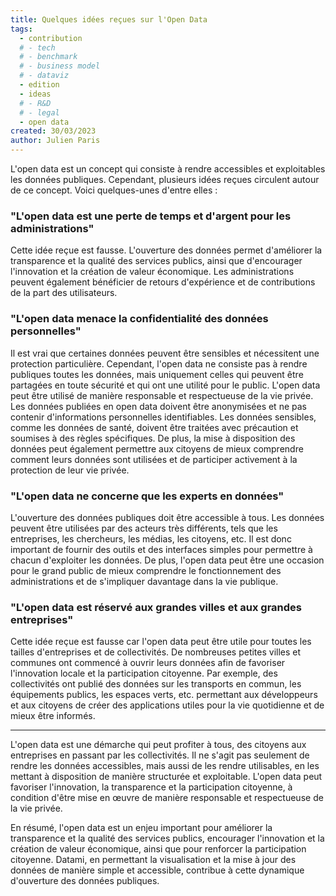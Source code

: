 ```yaml
---
title: Quelques idées reçues sur l'Open Data
tags: 
  - contribution
  # - tech
  # - benchmark
  # - business model
  # - dataviz
  - edition
  - ideas
  # - R&D
  # - legal
  - open data
created: 30/03/2023
author: Julien Paris
---
```


L'open data est un concept qui consiste à rendre accessibles et exploitables les données publiques. Cependant, plusieurs idées reçues circulent autour de ce concept. Voici quelques-unes d'entre elles :

### "L'open data est une perte de temps et d'argent pour les administrations"

Cette idée reçue est fausse. L'ouverture des données permet d'améliorer la transparence et la qualité des services publics, ainsi que d'encourager l'innovation et la création de valeur économique. Les administrations peuvent également bénéficier de retours d'expérience et de contributions de la part des utilisateurs.

### "L'open data menace la confidentialité des données personnelles"

Il est vrai que certaines données peuvent être sensibles et nécessitent une protection particulière. Cependant, l'open data ne consiste pas à rendre publiques toutes les données, mais uniquement celles qui peuvent être partagées en toute sécurité et qui ont une utilité pour le public. L'open data peut être utilisé de manière responsable et respectueuse de la vie privée. Les données publiées en open data doivent être anonymisées et ne pas contenir d'informations personnelles identifiables. Les données sensibles, comme les données de santé, doivent être traitées avec précaution et soumises à des règles spécifiques. De plus, la mise à disposition des données peut également permettre aux citoyens de mieux comprendre comment leurs données sont utilisées et de participer activement à la protection de leur vie privée.

### "L'open data ne concerne que les experts en données"

L'ouverture des données publiques doit être accessible à tous. Les données peuvent être utilisées par des acteurs très différents, tels que les entreprises, les chercheurs, les médias, les citoyens, etc. Il est donc important de fournir des outils et des interfaces simples pour permettre à chacun d'exploiter les données. De plus, l'open data peut être une occasion pour le grand public de mieux comprendre le fonctionnement des administrations et de s'impliquer davantage dans la vie publique.

### "L'open data est réservé aux grandes villes et aux grandes entreprises"

Cette idée reçue est fausse car l'open data peut être utile pour toutes les tailles d'entreprises et de collectivités. De nombreuses petites villes et communes ont commencé à ouvrir leurs données afin de favoriser l'innovation locale et la participation citoyenne. Par exemple, des collectivités ont publié des données sur les transports en commun, les équipements publics, les espaces verts, etc. permettant aux développeurs et aux citoyens de créer des applications utiles pour la vie quotidienne et de mieux être informés.

---

L'open data est une démarche qui peut profiter à tous, des citoyens aux entreprises en passant par les collectivités. Il ne s'agit pas seulement de rendre les données accessibles, mais aussi de les rendre utilisables, en les mettant à disposition de manière structurée et exploitable. L'open data peut favoriser l'innovation, la transparence et la participation citoyenne, à condition d'être mise en œuvre de manière responsable et respectueuse de la vie privée.

En résumé, l'open data est un enjeu important pour améliorer la transparence et la qualité des services publics, encourager l'innovation et la création de valeur économique, ainsi que pour renforcer la participation citoyenne. Datami, en permettant la visualisation et la mise à jour des données de manière simple et accessible, contribue à cette dynamique d'ouverture des données publiques.